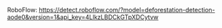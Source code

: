 RoboFlow: https://detect.roboflow.com/?model=deforestation-detection-aode0&version=1&api_key=4LlkzLBDCkGTpXDCytvw
